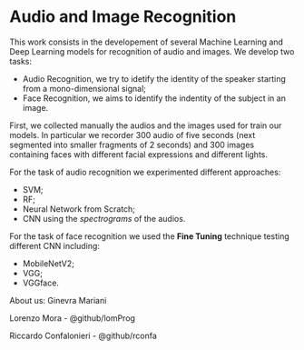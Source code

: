 # Audio and Image Recognition
This work consists in the developement of several Machine Learning and Deep Learning models for recognition of audio and images.
We develop two tasks:
- Audio Recognition, we try to idetify the identity of the speaker starting from a mono-dimensional signal;
- Face Recognition, we aims to identify the indentity of the subject in an image.

First, we collected manually the audios and the images used for train our models. In particular we recorder 300 audio of five seconds (next segmented into smaller fragments of 2 seconds) and 300 images containing faces with different facial expressions and different lights.

For the task of audio recognition we experimented different approaches:
- SVM;
- RF;
- Neural Network from Scratch;
- CNN using the *spectrograms* of the audios.

For the task of face recognition we used the **Fine Tuning** technique testing different CNN including:
- MobileNetV2;
- VGG;
- VGGface.

About us:
Ginevra Mariani 

Lorenzo Mora - @github/lomProg

Riccardo Confalonieri - @github/rconfa


